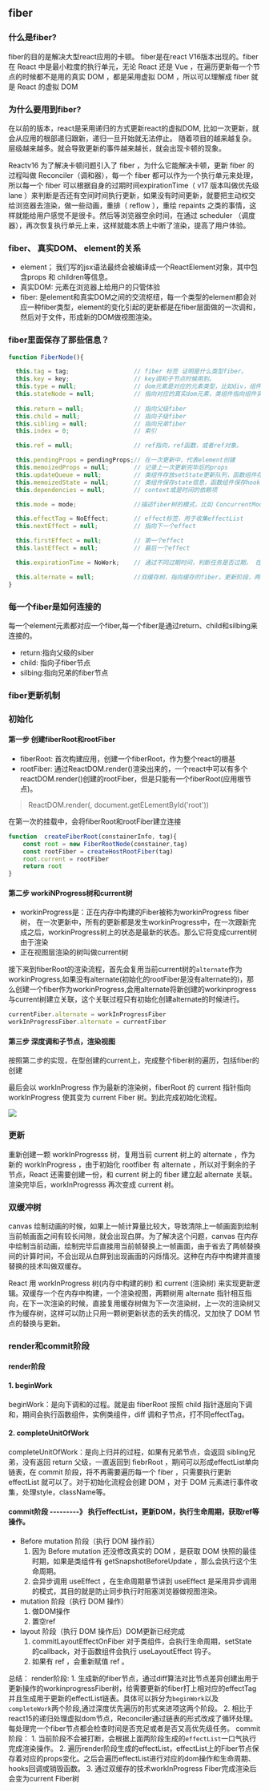 ## fiber
### 什么是fiber?
fiber的目的是解决大型react应用的卡顿。
fiber是在react V16版本出现的。fiber 在 React 中是最小粒度的执行单元，无论 React 还是 Vue ，在遍历更新每一个节点的时候都不是用的真实 DOM ，都是采用虚拟 DOM ，所以可以理解成 fiber 就是 React 的虚拟 DOM


### 为什么要用到fiber?
在以前的版本，react是采用递归的方式更新react的虚拟DOM, 比如一次更新，就会从应用的根部递归跟新，递归一旦开始就无法停止。	随着项目的越来越复杂。层级越来越多。就会导致更新的事件越来越长，就会出现卡顿的现象。

Reactv16 为了解决卡顿问题引入了 fiber ，为什么它能解决卡顿，更新 fiber 的过程叫做 Reconciler（调和器），每一个 fiber 都可以作为一个执行单元来处理，所以每一个 fiber 可以根据自身的过期时间expirationTime（ v17 版本叫做优先级 lane ）来判断是否还有空间时间执行更新，如果没有时间更新，就要把主动权交给浏览器去渲染，做一些动画，重排（ reflow ），重绘 repaints 之类的事情，这样就能给用户感觉不是很卡。然后等浏览器空余时间，在通过 scheduler （调度器），再次恢复执行单元上来，这样就能本质上中断了渲染，提高了用户体验。

### fiber、 真实DOM、 element的关系
- element； 我们写的jsx语法最终会被编译成一个ReactElement对象，其中包含props 和 children等信息。
- 真实DOM: 元素在浏览器上给用户的只管体验
- fiber: 是element和真实DOM之间的交流枢纽，每一个类型的element都会对应一种fiber类型，element的变化引起的更新都是在fiber层面做的一次调和，然后对于文件，形成新的DOM做视图渲染。

### fiber里面保存了那些信息？
```js
function FiberNode(){

  this.tag = tag;                  // fiber 标签 证明是什么类型fiber。
  this.key = key;                  // key调和子节点时候用到。 
  this.type = null;                // dom元素是对应的元素类型，比如div，组件指向组件对应的类或者函数。  
  this.stateNode = null;           // 指向对应的真实dom元素，类组件指向组件实例，可以被ref获取。
 
  this.return = null;              // 指向父级fiber
  this.child = null;               // 指向子级fiber
  this.sibling = null;             // 指向兄弟fiber 
  this.index = 0;                  // 索引

  this.ref = null;                 // ref指向，ref函数，或者ref对象。

  this.pendingProps = pendingProps;// 在一次更新中，代表element创建
  this.memoizedProps = null;       // 记录上一次更新完毕后的props
  this.updateQueue = null;         // 类组件存放setState更新队列，函数组件存放
  this.memoizedState = null;       // 类组件保存state信息，函数组件保存hooks信息，dom元素为null
  this.dependencies = null;        // context或是时间的依赖项

  this.mode = mode;                //描述fiber树的模式，比如 ConcurrentMode 模式

  this.effectTag = NoEffect;       // effect标签，用于收集effectList
  this.nextEffect = null;          // 指向下一个effect

  this.firstEffect = null;         // 第一个effect
  this.lastEffect = null;          // 最后一个effect

  this.expirationTime = NoWork;    // 通过不同过期时间，判断任务是否过期， 在v17版本用lane表示。

  this.alternate = null;           //双缓存树，指向缓存的fiber。更新阶段，两颗树互相交替。
}
```

### 每一个fiber是如何连接的
每一个element元素都对应一个fiber,每一个fiber是通过return、child和silbing来连接的。
 
- return:指向父级的siber
- child: 指向子fiber节点
- silbing:指向兄弟的fiber节点

### fiber更新机制
### 初始化
#### 第一步 创建fiberRoot和rootFiber
- fiberRoot: 首次构建应用，创建一个fiberRoot，作为整个react的根基
- rootFiber: 通过ReactDOM.render()渲染出来的，一个react中可以有多个reactDOM.render()创建的rootFiber，但是只能有一个fiberRoot(应用根节点)。
> ReactDOM.render(<Index/>, document.getELementById('root'))

在第一次的挂载中，会将fiberRoot和rootFiber建立连接
```js
function  createFiberRoot(constainerInfo, tag){
	const root = new FiberRootNode(constainer,tag)
	const rootFiber = createHostRootFiber(tag)
	root.current = rootFiber
	return root
}
```
#### 第二步 workiNProgress树和current树
- workinProgress是：正在内存中构建的Fiber被称为workinProgress fiber树， 在一次更新中，所有的更新都是发生workinProgress中，在一次跟新完成之后，workinProgress树上的状态是最新的状态。那么它将变成current树由于渲染
- 正在视图层渲染的树叫做current树

接下来到fiberRoot的渲染流程，首先会复用当前current树的`alternate`作为workinProgress,如果没有alternate(初始化的rootFiber是没有alternate的)，那么创建一个fiber作为workinProgress,会用alternate将新创建的workinprogress与current树建立关联，这个关联过程只有初始化创建alternate的时候进行。

```js
currentFiber.alternate = workInProgressFiber
workInProgressFiber.alternate = currentFiber
```

#### 第三步 深度调和子节点，渲染视图
按照第二步的实现，在型创建的current上，完成整个fiber树的遍历，包括fiber的创建

最后会以 workInProgress 作为最新的渲染树，fiberRoot 的 current 指针指向 workInProgress 使其变为 current Fiber 树。到此完成初始化流程。

![](img/Fiber.png)

### 更新
重新创建一颗 workInProgresss 树，复用当前 current 树上的 alternate ，作为新的 workInProgress ，由于初始化 rootfiber 有 alternate ，所以对于剩余的子节点，React 还需要创建一份，和 current 树上的 fiber 建立起 alternate 关联。渲染完毕后，workInProgresss 再次变成 current 树。


### 双缓冲树
canvas 绘制动画的时候，如果上一帧计算量比较大，导致清除上一帧画面到绘制当前帧画面之间有较长间隙，就会出现白屏。为了解决这个问题，canvas 在内存中绘制当前动画，绘制完毕后直接用当前帧替换上一帧画面，由于省去了两帧替换间的计算时间，不会出现从白屏到出现画面的闪烁情况。这种在内存中构建并直接替换的技术叫做双缓存。

React 用 workInProgress 树(内存中构建的树) 和 current (渲染树) 来实现更新逻辑。双缓存一个在内存中构建，一个渲染视图，两颗树用 alternate 指针相互指向，在下一次渲染的时候，直接复用缓存树做为下一次渲染树，上一次的渲染树又作为缓存树，这样可以防止只用一颗树更新状态的丢失的情况，又加快了 DOM 节点的替换与更新。

### render和commit阶段
#### render阶段
####  1. beginWork

beginWork：是向下调和的过程。就是由 fiberRoot 按照 child 指针逐层向下调和，期间会执行函数组件，实例类组件，diff 调和子节点，打不同effectTag。

#### 2. completeUnitOfWork
completeUnitOfWork：是向上归并的过程，如果有兄弟节点，会返回 sibling兄弟，没有返回 return 父级，一直返回到 fiebrRoot ，期间可以形成effectList单向链表，在 commit 阶段，将不再需要遍历每一个 fiber ，只需要执行更新 effectList 就可以了。对于初始化流程会创建 DOM ，对于 DOM 元素进行事件收集，处理style，className等。

#### commit阶段 ---------》 执行effectList，更新DOM，执行生命周期，获取ref等操作。
- Before mutation 阶段（执行 DOM 操作前）
  1. 因为 Before mutation 还没修改真实的 DOM ，是获取 DOM 快照的最佳时期，如果是类组件有 getSnapshotBeforeUpdate ，那么会执行这个生命周期。
	2. 会异步调用 useEffect ，在生命周期章节讲到 useEffect 是采用异步调用的模式，其目的就是防止同步执行时阻塞浏览器做视图渲染。
- mutation 阶段（执行 DOM 操作）
	1. 做DOM操作
	2. 置空ref
- layout 阶段（执行 DOM 操作后）DOM更新已经完成
	1. commitLayoutEffectOnFiber 对于类组件，会执行生命周期，setState 的callback，对于函数组件会执行 useLayoutEffect 钩子。
  2. 如果有 ref ，会重新赋值 ref 。


总结：
render阶段: 1. 生成新的fiber节点，通过diff算法对比节点差异创建出用于更新操作的workinprogressFiber树，给需要更新的fiber打上相对应的effectTag并且生成用于更新的effectList链表。具体可以拆分为`beginWork`以及`completeWork`两个阶段,通过深度优先遍历的形式来进项这两个阶段。 2. 相比于react15的递归处理虚拟dom节点，Reconciler通过链表的形式改成了循环处理。每处理完一个fiber节点都会检查时间是否充足或者是否又高优先级任务。 commit阶段： 1. 当前阶段不会被打断，会根据上面两阶段生成的`effectList`一口气执行完成渲染操作。 2. 遍历render阶段生成的effectList，effectList上的Fiber节点保存着对应的props变化。之后会遍历effectList进行对应的dom操作和生命周期、hooks回调或销毁函数。 3. 通过双缓存的技术workInProgress Fiber完成渲染后会变为current Fiber树